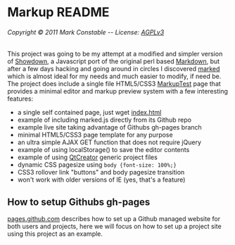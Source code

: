 Markup README
=============

###### Copyright &copy; 2011 Mark Constable -- License: [AGPLv3]

This project was going to be my attempt at a modified and simpler
version of [Showdown], a Javascript port of the original perl based
[Markdown], but after a few days hacking and going around in circles
I discovered [marked] which is almost ideal for my needs and much
easier to modify, if need be. The project does include a single file
HTML5/CSS3 [MarkupTest] page that provides a minimal editor and markup
preview system with a few interesting features:

- a single self contained page, just wget [index.html]
- example of including marked.js directly from its Github repo
- example live site taking advantage of Githubs gh-pages branch
- minimal HTML5/CSS3 page template for any purpose
- an ultra simple AJAX GET function that does not require jQuery
- example of using localStorage() to save the editor contents
- example of using [QtCreator] generic project files
- dynamic CSS pagesize using `body {font-size: 100%;}`
- CSS3 rollover link "buttons" and body pagesize transition
- won't work with older versions of IE (yes, that's a feature)

How to setup Githubs gh-pages
-----------------------------

[pages.github.com] describes how to set up a Github managed website for
both users and projects, here we will focus on how to set up a project
site using this project as an example.

 [AGPLv3]: http://www.gnu.org/licenses/agpl.html
 [Showdown]: https://github.com/coreyti/showdown
 [Markdown]: http://daringfireball.net/projects/markdown/
 [index.html]: http://markc.github.com/markup/index.html
 [pages.github.com]: http://pages.github.com/
 [marked]: https://github.com/chjj/marked
 [MarkupTest]: http://markc.github.com/markup
 [QtCreator]: http://developer.qt.nokia.com/wiki/Category:Tools::QtCreator
